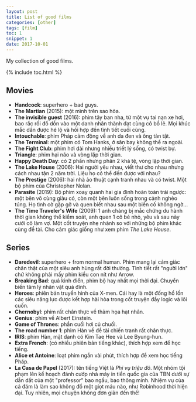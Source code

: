 ```yaml
---
layout: post
title: List of good films
categories: [other]
tags: [film]
toc: 1
snippet: 1
date: 2017-10-01
---
```


My collection of good films.

{% include toc.html %}

## Movies

- **Handcock**: superhero + bad guys.
- **The Martian** (2015): một mình trên sao hỏa.
- **The invisible guest** (2016): phim tây ban nha, từ một vụ tai nạn xe hơi, bao rắc rối đổ dồn vào một danh nhân thành đạt cùng cô bồ lẻ. Mọi khúc mắc dần được hé lộ và hồi hợp đến tình tiết cuối cùng.
- **Intouchable**: phim Pháp cảm động về anh da đen và ông tàn tật.
- **The Terminal**: một phim có Tom Hanks, ở sân bay không thể ra ngoài.
- **The Fight Club**: phim hơi dài nhưng nhiều triết lý sống, có twist bự.
- **Triangle**: phim hại não và vòng lặp thời gian.
- **Happy Death Day**: có 2 phần nhưng phân 2 khá tệ, vòng lặp thời gian.
- **The Lake House** (2006): Hai người yêu nhau, viết thư cho nhau nhưng cách nhau tận 2 năm trời. Liệu họ có thể đến được với nhau?
- **The Prestige** (2006): hai nhà ảo thuật cạnh tranh nhau và có twist. Một bộ phim của Christopher Nolan.
- **Parasite** (2019): Bộ phim xoay quanh hai gia đình hoàn toàn trái ngược: một bên vô cùng giàu có, còn một bên luôn sống trong cảnh nghèo túng. Họ tình cờ gặp gỡ và quen biết nhau sau một biến cố không ngờ...
-  **The Time Traveler's Wife** (2009): 1 anh chàng bị mắc chứng du hành thời gian không thể kiểm soát, anh quen 1 cô bé nhỏ, yêu và sau này cưới cô làm vợ. Một cốt truyện nhẹ nhành so với những bộ phim khác cùng đề tài. Cho cảm giác giống như xem phim *The Lake House*.

## Series

- **Daredevil**: superhero + from normal human. Phim mang lại cảm giác chân thật của một siêu anh hùng rất đời thường. Tình tiết rất "người lớn" chứ không phải mấy phim kiểu con nít như Arrow.
- **Breaking Bad**: quá kinh điển, phim bộ hay nhất mọi thời đại. Chuyển biến tâm lý nhân vật quá đỉnh.
- **Heroes**: phiên bản truyền hình của X-men. Cái hay là một đống hổ lốn các siêu năng lực được kết hợp hài hòa trong cốt truyện đầy logic và lôi cuốn.
- **Chernobyl**: phim rất chân thực về thảm họa hạt nhân.
- **Genius**: phim về Albert Einstein.
- **Game of Thrones**: phần cuối hơi củ chuối.
- **The road number 1**: phim Hàn về đề tài chiến tranh rất chân thực.
- **IRIS**: phim Hàn, mật danh có Kim Tae Hee và Lee Byung-hun.
- **Extra French**: (có nhiều phiên bản tiếng khác), thích hợp xem để học tiếng.
- **Alice et Antoine**: loạt phim ngắn vài phút, thích hợp để xem học tiếng Pháp.
- **La Casa de Papel** (2017): tên tiếng Việt là *Phi vụ triệu đô*. Một nhóm tội phạm lên kế hoạch đánh cướp nhà máy in tiền quốc gia của TBN dưới sự dẫn dắt của một "professor" bao ngầu, bao thông minh. Nhiệm vụ của cả đám là làm sao không đổ một giọt máu nào, như Robinhood thời hiện đại. Tuy nhiên, mọi chuyện không đơn giản đến thế!
